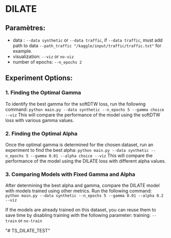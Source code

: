 # DILATE

## Paramètres:
- data : `--data synthetic` or `--data traffic`, if `--data traffic`, must add path to data `--path_traffic "/kaggle/input/traffic/traffic.txt"` for example.
- visualization: `--viz` or `no-viz`
- number of epochs: `--n_epochs 2`

## Experiment Options:

### 1. Finding the Optimal Gamma

To identify the best gamma for the softDTW loss, run the following command:
`python main.py --data synthetic --n_epochs 5 --gamma choice --viz`
This will compare the performance of the model using the softDTW loss with various gamma values.

### 2. Finding the Optimal Alpha

Once the optimal gamma is determined for the chosen dataset, run an experiment to find the best alpha:
`python main.py --data synthetic --n_epochs 5 --gamma 0.01 --alpha choice --viz`
This will compare the performance of the model using the DILATE loss with different alpha values.

### 3. Comparing Models with Fixed Gamma and Alpha

After determining the best alpha and gamma, compare the DILATE model with models trained using other metrics. Run the following command:
`python main.py --data synthetic --n_epochs 5 --gamma 0.01 --alpha 0.2 --viz`

If the models are already trained on this dataset, you can reuse them to save time by disabling training with the following parameter:
training: `--train` or `no-train`


"# TS_DILATE_TEST" 

